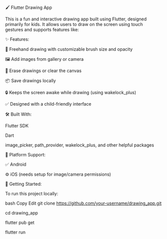🖌️ Flutter Drawing App

This is a fun and interactive drawing app built using Flutter, designed primarily for kids. It allows users to draw on the screen using touch gestures and supports features like:

✨ Features:

🎨 Freehand drawing with customizable brush size and opacity

🖼️ Add images from gallery or camera

🧼 Erase drawings or clear the canvas

📦 Save drawings locally

🔒 Keeps the screen awake while drawing (using wakelock_plus)

✅ Designed with a child-friendly interface

🛠️ Built With:

Flutter SDK

Dart

image_picker, path_provider, wakelock_plus, and other helpful packages

📱 Platform Support:

✅ Android

⚙️ iOS (needs setup for image/camera permissions)

🔧 Getting Started:

To run this project locally:

bash
Copy
Edit
git clone https://github.com/your-username/drawing_app.git

cd drawing_app

flutter pub get

flutter run
